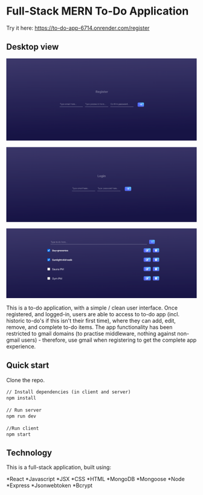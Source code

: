 # Full-Stack MERN To-Do Application

Try it here: https://to-do-app-6714.onrender.com/register

## Desktop view

![Image showing registration flow](./images/flow1.png)

![Image showing login flow](./images/flow2.png)

![Image showing to-do app](./images/flow3.png)

This is a to-do application, with a simple / clean user interface. Once registered, and logged-in, users are able to access to to-do app (incl. historic to-do's if this isn't their first time), where they can add, edit, remove, and complete to-do items. The app functionality has been restricted to gmail domains (to practise middleware, nothing against non-gmail users) - therefore, use gmail when registering to get the complete app experience.

## Quick start

Clone the repo.

~~~
// Install dependencies (in client and server)
npm install

// Run server
npm run dev 

//Run client
npm start
~~~

## Technology

This is a full-stack application, built using:

*React
*Javascript
*JSX
*CSS
*HTML
*MongoDB
*Mongoose
*Node
*Express
*Jsonwebtoken
*Bcrypt
